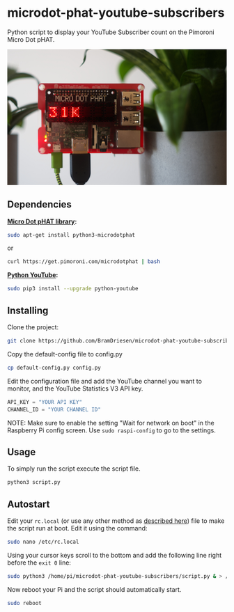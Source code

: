 # microdot-phat-youtube-subscribers

Python script to display your YouTube Subscriber count on the Pimoroni Micro Dot pHAT.

<img src="images/phat.jpg" alt="Microdot pHAT YouTube Subscribers" title="Microdot pHAT YouTube Subscribers" />

## Dependencies

**[Micro Dot pHAT library][1]:**

```bash
sudo apt-get install python3-microdotphat
```

or

```bash
curl https://get.pimoroni.com/microdotphat | bash
```

**[Python YouTube][2]:**

```bash
sudo pip3 install --upgrade python-youtube
```

## Installing

Clone the project:

```bash
git clone https://github.com/BramDriesen/microdot-phat-youtube-subscribers.git
```

Copy the default-config file to config.py

```bash
cp default-config.py config.py
```

Edit the configuration file and add the YouTube channel you want to monitor, and the YouTube Statistics V3 API key.

```python
API_KEY = "YOUR API KEY"
CHANNEL_ID = "YOUR CHANNEL ID"
 ```

NOTE: Make sure to enable the setting "Wait for network on boot" in the Raspberry Pi config screen. Use `sudo raspi-config` to go to the settings.


## Usage

To simply run the script execute the script file.

```bash
python3 script.py
```

## Autostart

Edit your `rc.local` (or use any other method as [described here][3]) file to make the script run at boot. Edit it using the command:

```bash
sudo nano /etc/rc.local
```

Using your cursor keys scroll to the bottom and add the following line right before the `exit 0` line:

```bash
sudo python3 /home/pi/microdot-phat-youtube-subscribers/script.py & > /home/pi/youtube-subscribers.log
```

Now reboot your Pi and the script should automatically start.

```bash
sudo reboot
```

[1]: https://github.com/pimoroni/microdot-phat
[2]: https://github.com/sns-sdks/python-youtube
[3]: https://www.dexterindustries.com/howto/run-a-program-on-your-raspberry-pi-at-startup/
